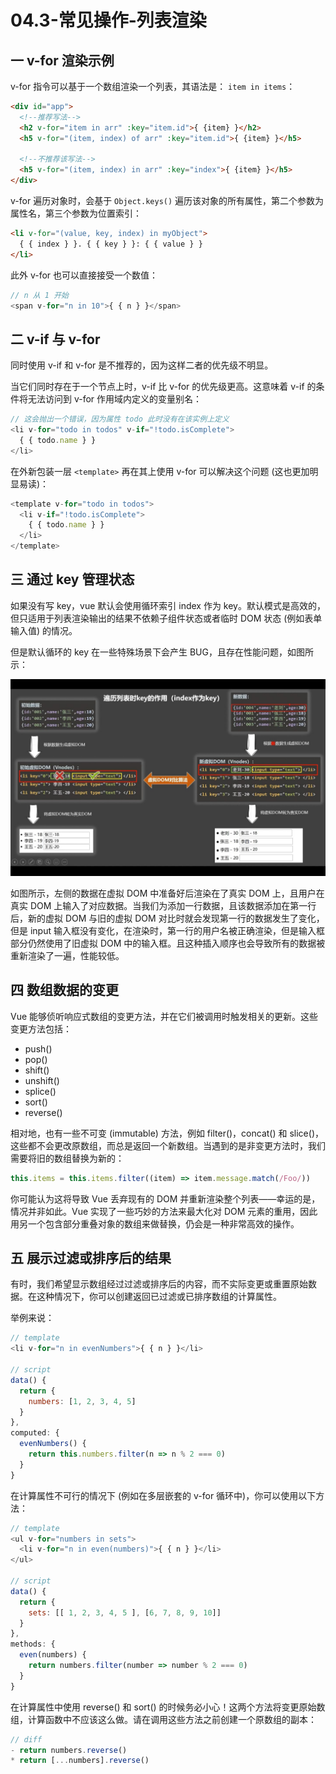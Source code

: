 # 04.3-常见操作-列表渲染

## 一 v-for 渲染示例

v-for 指令可以基于一个数组渲染一个列表，其语法是： `item in items`：

```html
<div id="app">
  <!--推荐写法-->
  <h2 v-for="item in arr" :key="item.id">{ {item} }</h2>
  <h5 v-for="(item, index) of arr" :key="item.id">{ {item} }</h5>

  <!--不推荐该写法-->
  <h5 v-for="(item, index) in arr" :key="index">{ {item} }</h5>
</div>
```

v-for 遍历对象时，会基于 `Object.keys()` 遍历该对象的所有属性，第二个参数为属性名，第三个参数为位置索引：

```html
<li v-for="(value, key, index) in myObject">
  { { index } }. { { key } }: { { value } }
</li>
```

此外 v-for 也可以直接接受一个数值：

```js
// n 从 1 开始
<span v-for="n in 10">{ { n } }</span>
```

## 二 v-if 与 v-for

同时使用 v-if 和 v-for 是不推荐的，因为这样二者的优先级不明显。

当它们同时存在于一个节点上时，v-if 比 v-for 的优先级更高。这意味着 v-if 的条件将无法访问到 v-for 作用域内定义的变量别名：

```js
// 这会抛出一个错误，因为属性 todo 此时没有在该实例上定义
<li v-for="todo in todos" v-if="!todo.isComplete">
  { { todo.name } }
</li>
```

在外新包装一层 `<template>` 再在其上使用 v-for 可以解决这个问题 (这也更加明显易读)：

```js
<template v-for="todo in todos">
  <li v-if="!todo.isComplete">
    { { todo.name } }
  </li>
</template>
```

## 三 通过 key 管理状态

如果没有写 key，vue 默认会使用循环索引 index 作为 key。默认模式是高效的，但只适用于列表渲染输出的结果不依赖子组件状态或者临时 DOM 状态 (例如表单输入值) 的情况。

但是默认循环的 key 在一些特殊场景下会产生 BUG，且存在性能问题，如图所示：

![vue key原理](../images/vue/key-01.jpg)

如图所示，左侧的数据在虚拟 DOM 中准备好后渲染在了真实 DOM 上，且用户在真实 DOM 上输入了对应数据。当我们为添加一行数据，且该数据添加在第一行后，新的虚拟 DOM 与旧的虚拟 DOM 对比时就会发现第一行的数据发生了变化，但是 input 输入框没有变化，在渲染时，第一行的用户名被正确渲染，但是输入框部分仍然使用了旧虚拟 DOM 中的输入框。且这种插入顺序也会导致所有的数据被重新渲染了一遍，性能较低。

## 四 数组数据的变更

Vue 能够侦听响应式数组的变更方法，并在它们被调用时触发相关的更新。这些变更方法包括：

- push()
- pop()
- shift()
- unshift()
- splice()
- sort()
- reverse()

相对地，也有一些不可变 (immutable) 方法，例如 filter()，concat() 和 slice()，这些都不会更改原数组，而总是返回一个新数组。当遇到的是非变更方法时，我们需要将旧的数组替换为新的：

```js
this.items = this.items.filter((item) => item.message.match(/Foo/))
```

你可能认为这将导致 Vue 丢弃现有的 DOM 并重新渲染整个列表——幸运的是，情况并非如此。Vue 实现了一些巧妙的方法来最大化对 DOM 元素的重用，因此用另一个包含部分重叠对象的数组来做替换，仍会是一种非常高效的操作。

## 五 展示过滤或排序后的结果

有时，我们希望显示数组经过过滤或排序后的内容，而不实际变更或重置原始数据。在这种情况下，你可以创建返回已过滤或已排序数组的计算属性。

举例来说：

```js
// template
<li v-for="n in evenNumbers">{ { n } }</li>

// script
data() {
  return {
    numbers: [1, 2, 3, 4, 5]
  }
},
computed: {
  evenNumbers() {
    return this.numbers.filter(n => n % 2 === 0)
  }
}
```

在计算属性不可行的情况下 (例如在多层嵌套的 v-for 循环中)，你可以使用以下方法：

```js
// template
<ul v-for="numbers in sets">
  <li v-for="n in even(numbers)">{ { n } }</li>
</ul>

// script
data() {
  return {
    sets: [[ 1, 2, 3, 4, 5 ], [6, 7, 8, 9, 10]]
  }
},
methods: {
  even(numbers) {
    return numbers.filter(number => number % 2 === 0)
  }
}
```

在计算属性中使用 reverse() 和 sort() 的时候务必小心！这两个方法将变更原始数组，计算函数中不应该这么做。请在调用这些方法之前创建一个原数组的副本：

```js
// diff
- return numbers.reverse()
* return [...numbers].reverse()
```
